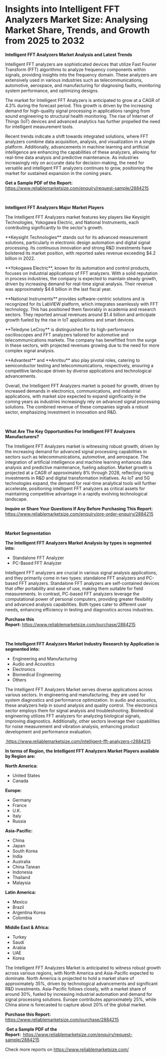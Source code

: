 <p><h1>Insights into Intelligent FFT Analyzers Market Size: Analysing Market Share, Trends, and Growth from 2025 to 2032</h1></p><p><strong>Intelligent FFT Analyzers Market Analysis and Latest Trends</strong></p>
<p><p>Intelligent FFT analyzers are sophisticated devices that utilize Fast Fourier Transform (FFT) algorithms to analyze frequency components within signals, providing insights into the frequency domain. These analyzers are extensively used in various industries such as telecommunications, automotive, aerospace, and manufacturing for diagnosing faults, monitoring system performance, and optimizing designs.</p><p>The market for Intelligent FFT Analyzers is anticipated to grow at a CAGR of 4.3% during the forecast period. This growth is driven by the increasing demand for high-quality signal processing in applications ranging from sound engineering to structural health monitoring. The rise of Internet of Things (IoT) devices and advanced analytics has further propelled the need for intelligent measurement tools.</p><p>Recent trends indicate a shift towards integrated solutions, where FFT analyzers combine data acquisition, analysis, and visualization in a single platform. Additionally, advancements in machine learning and artificial intelligence are enhancing the capabilities of these analyzers, allowing for real-time data analysis and predictive maintenance. As industries increasingly rely on accurate data for decision-making, the need for versatile and intelligent FFT analyzers continues to grow, positioning the market for sustained expansion in the coming years.</p></p>
<p><strong>Get a Sample PDF of the Report:&nbsp;</strong> <a href="https://www.reliablemarketsize.com/enquiry/request-sample/2884215?utm_campaign=3045&utm_medium=2&utm_source=Github&utm_content=ia&utm_term=13032025&utm_id=intelligent-fft-analyzers">https://www.reliablemarketsize.com/enquiry/request-sample/2884215</a></p>
<p>&nbsp;</p>
<p><strong>Intelligent FFT Analyzers Major Market Players</strong></p>
<p><p>The Intelligent FFT Analyzers market features key players like Keysight Technologies, Yokogawa Electric, and National Instruments, each contributing significantly to the sector's growth. </p><p>**Keysight Technologies** stands out for its advanced measurement solutions, particularly in electronic design automation and digital signal processing. Its continuous innovation and strong R&D investments have bolstered its market position, with reported sales revenue exceeding $4.2 billion in 2022.</p><p>**Yokogawa Electric**, known for its automation and control products, focuses on industrial applications of FFT analyzers. With a solid reputation in process industries, the company is expected to maintain steady growth, driven by increasing demand for real-time signal analysis. Their revenue was approximately $4.6 billion in the last fiscal year.</p><p>**National Instruments** provides software-centric solutions and is recognized for its LabVIEW platform, which integrates seamlessly with FFT technology. This has positioned them favorably in academia and research sectors. They reported annual revenues around $1.4 billion and anticipate growth fueled by the rise in IoT applications and smart devices.</p><p>**Teledyne LeCroy** is distinguished for its high-performance oscilloscopes and FFT analyzers tailored for automotive and telecommunications markets. The company has benefitted from the surge in these sectors, with projected revenues growing due to the need for more complex signal analysis.</p><p>**Advantest** and **Anritsu** also play pivotal roles, catering to semiconductor testing and telecommunications, respectively, ensuring a competitive landscape driven by diverse applications and technological advancements.</p><p>Overall, the Intelligent FFT Analyzers market is poised for growth, driven by increased demands in electronics, communications, and industrial applications, with market size expected to expand significantly in the coming years as industries increasingly rely on advanced signal processing solutions. The combined revenue of these companies signals a robust sector, emphasizing investment in innovation and R&D.</p></p>
<p>&nbsp;</p>
<p><strong>What Are The Key Opportunities For Intelligent FFT Analyzers Manufacturers?</strong></p>
<p><p>The Intelligent FFT Analyzers market is witnessing robust growth, driven by the increasing demand for advanced signal processing capabilities in sectors such as telecommunications, automotive, and aerospace. The integration of artificial intelligence and machine learning enhances data analysis and predictive maintenance, fueling adoption. Market growth is projected at a CAGR of approximately 8% through 2028, reflecting rising investments in R&D and digital transformation initiatives. As IoT and 5G technologies expand, the demand for real-time analytical tools will further accelerate, positioning intelligent FFT analyzers as critical assets for maintaining competitive advantage in a rapidly evolving technological landscape.</p></p>
<p><strong>Inquire or Share Your Questions If Any Before Purchasing This Report:</strong> <a href="https://www.reliablemarketsize.com/enquiry/pre-order-enquiry/2884215?utm_campaign=3045&utm_medium=2&utm_source=Github&utm_content=ia&utm_term=13032025&utm_id=intelligent-fft-analyzers">https://www.reliablemarketsize.com/enquiry/pre-order-enquiry/2884215</a></p>
<p>&nbsp;</p>
<p><strong>Market Segmentation</strong></p>
<p><strong>The Intelligent FFT Analyzers Market Analysis by types is segmented into:</strong></p>
<p><ul><li>Standalone FFT Analyzer</li><li>PC-Based FFT Analyzer</li></ul></p>
<p><p>Intelligent FFT analyzers are crucial in various signal analysis applications, and they primarily come in two types: standalone FFT analyzers and PC-based FFT analyzers. Standalone FFT analyzers are self-contained devices that offer portability and ease of use, making them suitable for field measurements. In contrast, PC-based FFT analyzers leverage the computational power of personal computers, providing greater flexibility and advanced analysis capabilities. Both types cater to different user needs, enhancing efficiency in testing and diagnostics across industries.</p></p>
<p><strong>Purchase this Report:&nbsp;</strong><a href="https://www.reliablemarketsize.com/purchase/2884215?utm_campaign=3045&utm_medium=2&utm_source=Github&utm_content=ia&utm_term=13032025&utm_id=intelligent-fft-analyzers">https://www.reliablemarketsize.com/purchase/2884215</a></p>
<p>&nbsp;</p>
<p><strong>The Intelligent FFT Analyzers Market Industry Research by Application is segmented into:</strong></p>
<p><ul><li>Engineering and Manufacturing</li><li>Audio and Acoustics</li><li>Electronics</li><li>Biomedical Engineering</li><li>Others</li></ul></p>
<p><p>The Intelligent FFT Analyzers Market serves diverse applications across various sectors. In engineering and manufacturing, they are used for system diagnostics and performance optimization. In audio and acoustics, these analyzers help in sound analysis and quality control. The electronics sector employs them for signal analysis and troubleshooting. Biomedical engineering utilizes FFT analyzers for analyzing biological signals, improving diagnostics. Additionally, other sectors leverage their capabilities for noise measurement and vibration analysis, enhancing product development and performance evaluation.</p></p>
<p><a href="https://www.reliablemarketsize.com/intelligent-fft-analyzers-r2884215?utm_campaign=3045&utm_medium=2&utm_source=Github&utm_content=ia&utm_term=13032025&utm_id=intelligent-fft-analyzers">&nbsp;https://www.reliablemarketsize.com/intelligent-fft-analyzers-r2884215</a></p>
<p><strong>In terms of Region, the Intelligent FFT Analyzers Market Players available by Region are:</strong></p>
<p>
    <p> <strong> North America: </strong>
        <ul>
            <li>United States</li>
            <li>Canada</li>
        </ul>
        </p> 
    <p> <strong> Europe: </strong>
        <ul>
            <li>Germany</li>
            <li>France</li>
            <li>U.K.</li>
            <li>Italy</li>
            <li>Russia</li>
        </ul>
        </p> 
    <p> <strong> Asia-Pacific: </strong>
        <ul>
            <li>China</li>
            <li>Japan</li>
            <li>South Korea</li>
            <li>India</li>
            <li>Australia</li>
            <li>China Taiwan</li>
            <li>Indonesia</li>
            <li>Thailand</li>
            <li>Malaysia</li>
        </ul>
        </p> 
    <p> <strong> Latin America: </strong>
        <ul>
            <li>Mexico</li>
            <li>Brazil</li>
            <li>Argentina Korea</li>
            <li>Colombia</li>
        </ul>
        </p> 
    <p> <strong> Middle East & Africa: </strong>
        <ul>
            <li>Turkey</li>
            <li>Saudi</li>
            <li>Arabia</li>
            <li>UAE</li>
            <li>Korea</li>
        </ul>
    </p>
    </p>
<p><p>The Intelligent FFT Analyzers Market is anticipated to witness robust growth across various regions, with North America and Asia-Pacific expected to dominate. North America is projected to hold a market share of approximately 35%, driven by technological advancements and significant R&D investments. Asia-Pacific follows closely, with a market share of around 30%, fueled by increasing industrial automation and demand for signal processing solutions. Europe contributes approximately 25%, while China alone is forecasted to capture about 20% of the global market.</p></p>
<p><strong>Purchase this Report: </strong><a href="https://www.reliablemarketsize.com/purchase/2884215?utm_campaign=3045&utm_medium=2&utm_source=Github&utm_content=ia&utm_term=13032025&utm_id=intelligent-fft-analyzers">https://www.reliablemarketsize.com/purchase/2884215</a></p>
<p>&nbsp;<strong>Get a Sample PDF of the Report:&nbsp;&nbsp;</strong><a href="https://www.reliablemarketsize.com/enquiry/request-sample/2884215?utm_campaign=3045&utm_medium=2&utm_source=Github&utm_content=ia&utm_term=13032025&utm_id=intelligent-fft-analyzers">https://www.reliablemarketsize.com/enquiry/request-sample/2884215</a></p>
<p><strong></strong></p>
<p>Check more reports on <a href="https://www.reliablemarketsize.com/?utm_campaign=3045&utm_medium=2&utm_source=Github&utm_content=ia&utm_term=13032025&utm_id=intelligent-fft-analyzers">https://www.reliablemarketsize.com/</a></p>